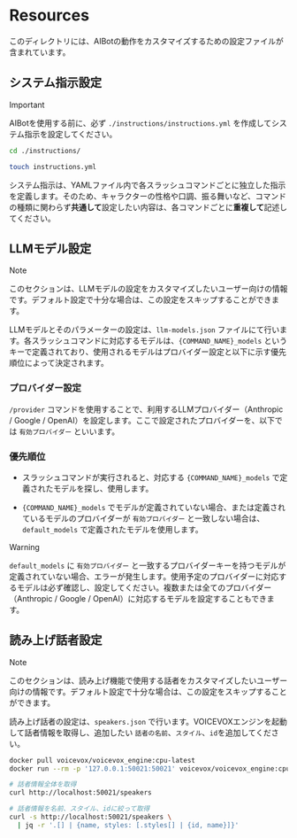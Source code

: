 # Resources

このディレクトリには、AIBotの動作をカスタマイズするための設定ファイルが含まれています。

## システム指示設定

> [!IMPORTANT]
> AIBotを使用する前に、必ず `./instructions/instructions.yml` を作成してシステム指示を設定してください。

```bash
cd ./instructions/

touch instructions.yml
```

システム指示は、YAMLファイル内で各スラッシュコマンドごとに独立した指示を定義します。そのため、キャラクターの性格や口調、振る舞いなど、コマンドの種類に関わらず**共通して**設定したい内容は、各コマンドごとに**重複して**記述してください。

## LLMモデル設定

> [!NOTE]
> このセクションは、LLMモデルの設定をカスタマイズしたいユーザー向けの情報です。デフォルト設定で十分な場合は、この設定をスキップすることができます。

LLMモデルとそのパラメーターの設定は、`llm-models.json` ファイルにて行います。各スラッシュコマンドに対応するモデルは、`{COMMAND_NAME}_models` というキーで定義されており、使用されるモデルはプロバイダー設定と以下に示す優先順位によって決定されます。

### プロバイダー設定

`/provider` コマンドを使用することで、利用するLLMプロバイダー（Anthropic / Google / OpenAI）を設定します。ここで設定されたプロバイダーを、以下では `有効プロバイダー` といいます。

### 優先順位

* スラッシュコマンドが実行されると、対応する `{COMMAND_NAME}_models` で定義されたモデルを探し、使用します。

* `{COMMAND_NAME}_models` でモデルが定義されていない場合、または定義されているモデルのプロバイダーが `有効プロバイダー` と一致しない場合は、`default_models` で定義されたモデルを使用します。

> [!WARNING]
> `default_models` に `有効プロバイダー` と一致するプロバイダーキーを持つモデルが定義されていない場合、エラーが発生します。使用予定のプロバイダーに対応するモデルは必ず確認し、設定してください。複数または全てのプロバイダー（Anthropic / Google / OpenAI）に対応するモデルを設定することもできます。

## 読み上げ話者設定

> [!NOTE]
> このセクションは、読み上げ機能で使用する話者をカスタマイズしたいユーザー向けの情報です。デフォルト設定で十分な場合は、この設定をスキップすることができます。

読み上げ話者の設定は、`speakers.json` で行います。VOICEVOXエンジンを起動して話者情報を取得し、追加したい `話者の名前`、`スタイル`、`id`を追加してください。

```bash
docker pull voicevox/voicevox_engine:cpu-latest
docker run --rm -p '127.0.0.1:50021:50021' voicevox/voicevox_engine:cpu-latest

# 話者情報全体を取得
curl http://localhost:50021/speakers

# 話者情報を名前、スタイル、idに絞って取得
curl -s http://localhost:50021/speakers \
  | jq -r '.[] | {name, styles: [.styles[] | {id, name}]}'
```
